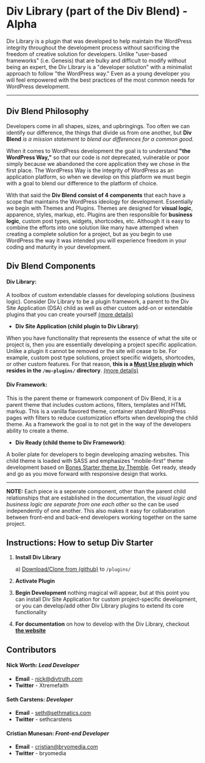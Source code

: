 Div Library (part of the Div Blend) - Alpha
===================

Div Library is a plugin that was developed to help maintain the WordPress integrity throughout the development process without sacrificing the freedom of creative solution for developers. Unlike "user-based frameworks" (i.e. Genesis) that are bulky and difficult to modify without being an expert, the Div Library is a "developer solution" with a minimalist approach to follow "the WordPress way." Even as a young developer you will feel empowered with the best practices of the most common needs for WordPress development.

----------


Div Blend Philosophy
---------
Developers come in all shapes, sizes, and upbringings. Too often we can identify our difference, the things that divide us from one another, but **Div Blend** *is a mission statement to blend our differences for a common good.* 

When it comes to WordPress development the goal is to understand **"the WordPress Way,"** so that our code is _not_ deprecated, vulnerable or poor simply because we abandoned the core application they we chose in the first place. The WordPress Way is the integrity of WordPress as an application platform, so when we develop on this platform we must begin with a goal to blend our difference to the platform of choice.

With that said the **Div Blend consist of 4 components** that each have a scope that maintains the WordPress ideology for development. Essentially we begin with Themes and Plugins. Themes are designed for **visual logic**, apparence, styles, markup, etc. Plugins are then responsible for **business logic**, custom post types, widgets, shortcodes, etc. Although it is easy to combine the efforts into one solution like many have attemped when creating a complete solution for a project, but as you begin to use WordPress the way it was intended you will experience freedom in your coding and maturity in your development.

## Div Blend Components ##

#### **Div Library**: ####
A toolbox of custom extendable classes for developing solutions (business logic). Consider Div Library to be a plugin framework, a parent to the Div Site Application (DSA) child as well as other custom add-on or extendable plugins that you can create yourself [(more details)](http://divblend.com/div-library/)

 - **Div Site Application (child plugin to Div Library)**:

 When you have functionality that represents the essence of what the site or project is, then you are essentially developing a project specific application. Unlike a plugin it cannot be removed or the site will cease to be. For example, custom post type solutions, project specific widgets, shortcodes, or other custom features. For that reason, **this is a [Must Use plugin](http://codex.wordpress.org/Must_Use_Plugins) which resides in the `/mu-plugins/` directory**. [(more details)](http://divblend.com/div-site-application/)

#### **Div Framework**: ####
This is the parent theme or framework component of Div Blend, it is a parent theme that includes custom actions, filters, templates and HTML markup. This is a vanilla flavored theme, container standard WordPress pages with filters to reduce customization efforts when developing the child theme. As a framework the goal is to not get in the way of the developers ability to create a theme.

 - **Div Ready (child theme to Div Framework)**:

 A boiler plate for developers to begin developing amazing websites. This child theme is loaded with SASS and emphasizes "mobile-first" theme development based on [Bones Starter theme by Themble](http://themble.com/bones/). Get ready, steady and go as you move forward with responsive design that works.

----------

**NOTE:** Each piece is a seperate component, other than the parent child relationships that are established in the documentation, the *visual logic and business logic are separate from one each other* so the can be used independently of one another. This also makes it easy for collaboration between front-end and back-end developers working together on the same project.

Instructions: How to setup Div Starter
---------
1. **Install Div Library**

	a) [Download/Clone from (github)](https://github.com/DivTruth/div-starter) to `/plugins/`

2. **Activate Plugin**
3. **Begin Development** nothing magical will appear, but at this point you can install Div Site Application for custom project-specific development, or you can develop/add other Div Library plugins to extend its core functionality
4. **For documentation** on how to develop with the Div Library, checkout [**the website**](http://divblend.com/div-library/)

Contributors
---------------

#### **Nick Worth**: *Lead Developer* ####

 - **Email** - nick@divtruth.com
 - **Twitter** - Xtremefaith

#### **Seth Carstens**: *Developer* ####

 - **Email** - seth@sethmatics.com
 - **Twitter** -  sethcarstens

#### **Cristian Munesan**: *Front-end Developer* ####

 - **Email** - cristian@bryomedia.com
 - **Twitter** -  bryomedia